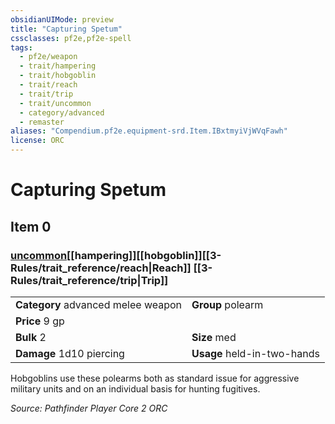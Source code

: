 ```yaml
---
obsidianUIMode: preview
title: "Capturing Spetum"
cssclasses: pf2e,pf2e-spell
tags:
  - pf2e/weapon
  - trait/hampering
  - trait/hobgoblin
  - trait/reach
  - trait/trip
  - trait/uncommon
  - category/advanced
  - remaster
aliases: "Compendium.pf2e.equipment-srd.Item.IBxtmyiVjWVqFawh"
license: ORC
---
```

# Capturing Spetum
## Item 0
### [uncommon](uncommon.md "Uncommon Rarity Trait")[[hampering]][[hobgoblin]][[3-Rules/trait_reference/reach|Reach]] [[3-Rules/trait_reference/trip|Trip]] 

|  |  |
| -- | -- |
| **Category** advanced melee weapon | **Group** polearm |
| **Price** 9 gp |  |
| **Bulk** 2 | **Size** med |
| **Damage** 1d10 piercing  | **Usage** held-in-two-hands |



Hobgoblins use these polearms both as standard issue for aggressive military units and on an individual basis for hunting fugitives.

*Source: Pathfinder Player Core 2*
*ORC*